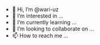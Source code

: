 - 👋 Hi, I’m @wari-uz
- 👀 I’m interested in ...
- 🌱 I’m currently learning ...
- 💞️ I’m looking to collaborate on ...
- 📫 How to reach me ...

<!---
wari-uz/wari-uz is a ✨ special ✨ repository because its `README.md` (this file) appears on your GitHub profile.
You can click the Preview link to take a look at your changes.
--->
